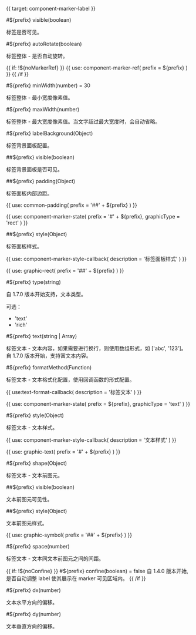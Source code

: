 {{ target: component-marker-label }}

#${prefix} visible(boolean)

标签是否可见。

#${prefix} autoRotate(boolean)

标签整体 - 是否自动旋转。

{{ if: !${noMarkerRef} }}
{{ use: component-marker-ref(
  prefix = ${prefix}
) }}
{{ /if }}

#${prefix} minWidth(number) = 30

标签整体 - 最小宽度像素值。

#${prefix} maxWidth(number)

标签整体 - 最大宽度像素值。当文字超过最大宽度时，会自动省略。

#${prefix} labelBackground(Object)

标签背景面板配置。

##${prefix} visible(boolean)

标签背景面板是否可见。

##${prefix} padding(Object)

标签面板内部边距。

{{ use: common-padding(
  prefix = '##' + ${prefix}
) }}


{{ use: component-marker-state(
  prefix = '#' + ${prefix},
  graphicType = 'rect'
) }}

##${prefix} style(Object)

标签面板样式。

{{ use: component-marker-style-callback(
  description = '标签面板样式'
) }}

{{ use: graphic-rect(
  prefix = '##' + ${prefix}
) }}

#${prefix} type(string)

自 1.7.0 版本开始支持，文本类型。

可选：

- 'text'
- 'rich'

#${prefix} text(string | Array)

标签文本 - 文本内容，如果需要进行换行，则使用数组形式，如 ['abc', '123']。
自 1.7.0 版本开始，支持富文本内容。

#${prefix} formatMethod(Function)

标签文本 - 文本格式化配置，使用回调函数的形式配置。

{{ use:text-format-callback(
  description = '标签文本'
) }}

{{ use: component-marker-state(
  prefix = ${prefix},
  graphicType = 'text'
) }}

#${prefix} style(Object)

标签文本 - 文本样式。

{{ use: component-marker-style-callback(
  description = '文本样式'
) }}

{{ use: graphic-text(
  prefix = '#' + ${prefix}
) }}

#${prefix} shape(Object)

标签文本 - 文本前图元。

##${prefix} visible(boolean)

文本前图元可见性。

##${prefix} style(Object)

文本前图元样式。

{{ use: graphic-symbol(
  prefix = '##' + ${prefix}
) }}

#${prefix} space(number)

标签文本 - 文本同文本前图元之间的间距。

{{ if: !${noConfine} }}
#${prefix} confine(boolean) = false
自 1.4.0 版本开始, 是否自动调整 label 使其展示在 marker 可见区域内。
{{ /if }}

#${prefix} dx(number)

文本水平方向的偏移。

#${prefix} dy(number)

文本垂直方向的偏移。
